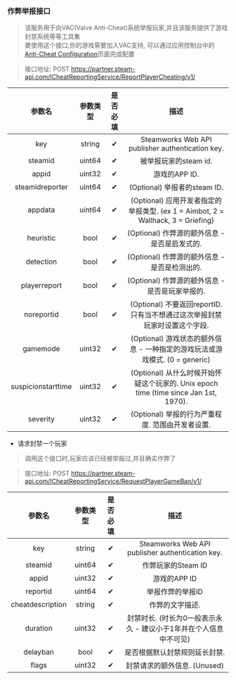 ### 作弊举报接口
> 该服务用于向VAC(Valve Anti-Cheat)系统举报玩家,并且该服务提供了游戏封禁系统等等工具集  
  要使用这个接口,你的游戏需要加入VAC支持, 可以通过应用控制台中的[Anti-Cheat Configuration](https://partner.steamgames.com/apps/vac/)页面完成配置

> 接口地址: POST https://partner.steam-api.com/ICheatReportingService/ReportPlayerCheating/v1/

| 参数名 | 参数类型 | 是否必填 | 描述 |
|:---:|:---:|:---:|:---:|
|key	|string	|✔	|Steamworks Web API publisher authentication key.
|steamid	|uint64	|✔|	被举报玩家的steam id.
|appid	|uint32	|✔	|游戏的APP ID.
|steamidreporter|	uint64|	✔	|(Optional) 举报者的steam ID.
|appdata|	uint64	|✔|	(Optional) 应用开发者指定的举报类型. (ex 1 = Aimbot, 2 = Wallhack, 3 = Griefing)
|heuristic	|bool	|✔	|(Optional) 作弊源的额外信息 - 是否是启发式的.
|detection|	bool	|✔|	(Optional) 作弊源的额外信息 - 是否是检测出的.
|playerreport	|bool	|✔|	(Optional) 作弊源的额外信息 - 是否是玩家举报的.
|noreportid|	bool	|✔|	(Optional) 不要返回reportID. 只有当不想通过这次举报封禁玩家时设置这个字段.
|gamemode	|uint32	|✔|	(Optional) 游戏状态的额外信息 - 一种指定的游戏玩法或游戏模式. (0 = generic)
|suspicionstarttime|	uint32	|✔|	(Optional) 从什么时候开始怀疑这个玩家的. Unix epoch time (time since Jan 1st, 1970).
|severity|	uint32	|✔|	(Optional) 举报的行为严重程度. 范围由开发者设置.


- 请求封禁一个玩家
> 调用这个接口时,玩家应该已经被举报过,并且确实作弊了  

> 接口地址: POST https://partner.steam-api.com/ICheatReportingService/RequestPlayerGameBan/v1/  

| 参数名 | 参数类型 | 是否必填 | 描述 |
|:---:|:---:|:---:|:---:|
|key|	string|	✔	|Steamworks Web API publisher authentication key.
|steamid	|uint64|	✔|作弊玩家的Steam ID
|appid|	uint32|	✔	|游戏的APP ID
|reportid	|uint64	|✔	|举报作弊的举报ID
|cheatdescription|	string|	✔	|作弊的文字描述.
|duration|	uint32|	✔|封禁时长. (时长为0一般表示永久 - 建议小于1年并在个人信息中不可见)
|delayban|	bool	|✔|	是否根据默认封禁规则延长封禁.
|flags| 	uint32	|✔|	封禁请求的额外信息. (Unused)
